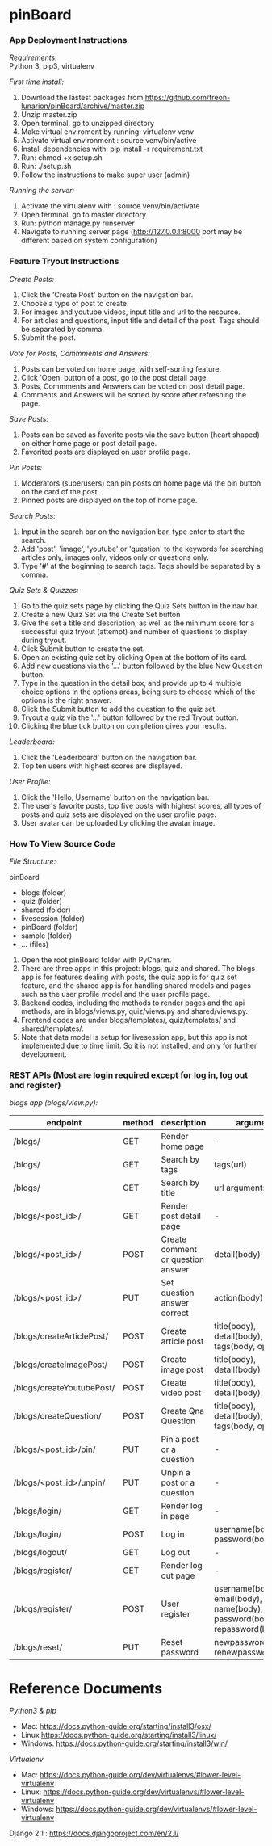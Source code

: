 # pinBoard

### App Deployment Instructions

*Requirements:*  
  Python 3, pip3, virtualenv

*First time install:*

1. Download the lastest packages from https://github.com/freon-lunarion/pinBoard/archive/master.zip
2. Unzip master.zip
3. Open terminal, go to unzipped directory
4. Make virtual enviroment by running: virtualenv venv 
5. Activate virtual environment : source venv/bin/active
6. Install dependencies with: pip install -r requirement.txt
7. Run: chmod +x setup.sh
8. Run: ./setup.sh
9. Follow the instructions to make super user (admin)


*Running the server:*

1. Activate the virtualenv with : source venv/bin/activate
2. Open terminal, go to master directory
3. Run: python manage.py runserver
4. Navigate to running server page (http://127.0.0.1:8000 port may be different based on system configuration)

### Feature Tryout Instructions

*Create Posts:*

1. Click the 'Create Post' button on the navigation bar.
2. Choose a type of post to create.
3. For images and youtube videos, input title and url to the resource.
4. For articles and questions, input title and detail of the post. Tags should be separated by comma.
5. Submit the post.


*Vote for Posts, Commments and Answers:*

1. Posts can be voted on home page, with self-sorting feature.
2. Click 'Open' button of a post, go to the post detail page.
3. Posts, Commments and Answers can be voted on post detail page.
4. Comments and Answers will be sorted by score after refreshing the page.


*Save Posts:*

1. Posts can be saved as favorite posts via the save button (heart shaped) on either home page or post detail page.
2. Favorited posts are displayed on user profile page.


*Pin Posts:*

1. Moderators (superusers) can pin posts on home page via the pin button on the card of the post.
2. Pinned posts are displayed on the top of home page.


*Search Posts:*

1. Input in the search bar on the navigation bar, type enter to start the search.
2. Add 'post', 'image', 'youtube' or 'question' to the keywords for searching articles only, images only, videos only or questions only.
3. Type '#' at the beginning to search tags. Tags should be separated by a comma.


*Quiz Sets & Quizzes:*

1. Go to the quiz sets page by clicking the Quiz Sets button in the nav bar.
2. Create a new Quiz Set via the Create Set button
3. Give the set a title and description, as well as the minimum score for a successful quiz tryout (attempt) and number of questions to display during tryout.
4. Click Submit button to create the set.
5. Open an existing quiz set by clicking Open at the bottom of its card.
6. Add new questions via the '...' button followed by the blue New Question button.
7. Type in the question in the detail box, and provide up to 4 multiple choice options in the options areas, being sure to choose which of the options is the right answer.
8. Click the Submit button to add the question to the quiz set.
9. Tryout a quiz via the '...' button followed by the red Tryout button.
10. Clicking the blue tick button on completion gives your results.


*Leaderboard:*

1. Click the 'Leaderboard' button on the navigation bar.
2. Top ten users with highest scores are displayed.


*User Profile:*

1. Click the 'Hello, Username' button on the navigation bar.
2. The user's favorite posts, top five posts with highest scores, all types of posts and quiz sets are displayed on the user profile page.
3. User avatar can be uploaded by clicking the avatar image.

### How To View Source Code

*File Structure:*

pinBoard
 - blogs (folder)
 - quiz (folder)
 - shared (folder)
 - livesession (folder)
 - pinBoard (folder)
 - sample (folder)
 - ... (files)
 
1. Open the root pinBoard folder with PyCharm.
2. There are three apps in this project: blogs, quiz and shared. The blogs app is for features dealing with posts, the quiz app is for quiz set feature, and the shared app is for handling shared models and pages such as the user profile model and the user profile page.
3. Backend codes, including the methods to render pages and the api methods, are in blogs/views.py, quiz/views.py and shared/views.py.
4. Frontend codes are under blogs/templates/, quiz/templates/ and shared/templates/.
5. Note that data model is setup for livesession app, but this app is not implemented due to time limit. So it is not installed, and only for further development.

### REST APIs (Most are login required except for log in, log out and register)

*blogs app (blogs/view.py):*

| endpoint      | method           | description  | arguments  |
| ------------- | ------------- | ----- | ----- |
| /blogs/      | GET | Render home page | - |
| /blogs/      | GET      |   Search by tags |   tags(url) |
| /blogs/ | GET      |    Search by title |    url argument: title |
| /blogs/<post_id>/ | GET      |    Render post detail page |    - |
| /blogs/<post_id>/ | POST      |    Create comment or question answer |  detail(body)   |
| /blogs/<post_id>/ | PUT      |   Set question answer correct |  action(body)   |
| /blogs/createArticlePost/ | POST      |    Create article post |    title(body), detail(body), tags(body, optional) |
| /blogs/createImagePost/ | POST      |    Create image post |    title(body), detail(body) |
| /blogs/createYoutubePost/ | POST      |    Create video post |    title(body), detail(body) |
| /blogs/createQuestion/ | POST      |    Create Qna Question |    title(body), detail(body), tags(body, optional) |
| /blogs/<post_id>/pin/ | PUT      |    Pin a post or a question |    - |
| /blogs/<post_id>/unpin/ | PUT      |    Unpin a post or a question |    - |
| /blogs/login/ | GET      |    Render log in page |  - |
| /blogs/login/ | POST      |    Log in |   username(body), password(body) |
| /blogs/logout/ | GET      |    Log out |  - |
| /blogs/register/ | GET      |    Render log out page |   - |
| /blogs/register/ | POST      |    User register |  username(body), email(body), name(body), password(body), repassword(body) |
| /blogs/reset/ | PUT      |    Reset password |    newpassword(body), renewpassword(body) |

# Reference Documents
*Python3 & pip*

* Mac: https://docs.python-guide.org/starting/install3/osx/
* Linux https://docs.python-guide.org/starting/install3/linux/
* Windows: https://docs.python-guide.org/starting/install3/win/

*Virtualenv*

* Mac: https://docs.python-guide.org/dev/virtualenvs/#lower-level-virtualenv
* Linux: https://docs.python-guide.org/dev/virtualenvs/#lower-level-virtualenv
* Windows: https://docs.python-guide.org/dev/virtualenvs/#lower-level-virtualenv

Django 2.1 : https://docs.djangoproject.com/en/2.1/
